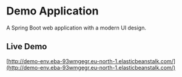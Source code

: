 # Demo Application

A Spring Boot web application with a modern UI design.

## Live Demo

[http://demo-env.eba-93wmgegr.eu-north-1.elasticbeanstalk.com/](http://demo-env.eba-93wmgegr.eu-north-1.elasticbeanstalk.com/)

